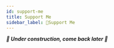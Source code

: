 ```yaml
---
id: support-me
title: Support Me
sidebar_label: 🚧Support Me
---
```


_**🚧 Under construction, come back later 🚧**_

<!--
- see nest
- "are you using laconia"
- stars
-->
